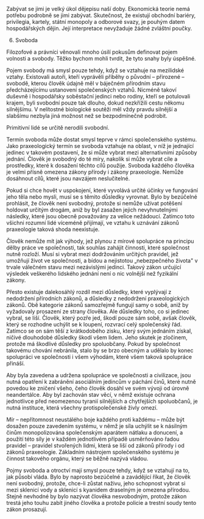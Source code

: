 Zabývat se jimi je velký úkol dějepisu naší doby. Ekonomická teorie nemá potřebu podrobně se jimi zabývat. Skutečnost, že existují obchodní bariéry, privilegia, kartely, státní monopoly a odborové svazy, je pouhým datem hospodářských dějin. Její interpretace nevyžaduje žádné zvláštní poučky.

6. Svoboda

Filozofové a právníci věnovali mnoho úsilí pokusům definovat pojem volnosti a svobody. Těžko bychom mohli tvrdit, že tyto snahy byly úspěšné.

Pojem svobody má smysl pouze tehdy, když se vztahuje na mezilidské vztahy. Existovali autoři, kteří vyprávěli příběhy o původní – přirozené – svobodě, kterou člověk údajně měl v báječném přírodním stavu předcházejícímu ustanovení společenských vztahů. Nicméně takoví duševně i hospodářsky soběstační jedinci nebo rodiny, kteří se potulovali krajem, byli svobodní pouze tak dlouho, dokud nezkřížili cestu někomu silnějšímu. V nelítostné biologické soutěži měl vždy pravdu silnější a slabšímu nezbyla jiná možnost než se bezpodmínečně podrobit.

Primitivní lidé se určitě nerodili svobodní.

Termín svoboda může dostat smysl teprve v rámci společenského systému. Jako praxeologický termín se svoboda vztahuje na oblast, v níž je jednající jedinec v takovém postavení, že si může vybrat mezi alternativními způsoby jednání. Člověk je svobodný do té míry, nakolik si může vybrat cíle a prostředky, které k dosažení těchto cílů použije. Svoboda každého člověka je velmi přísně omezena zákony přírody i zákony praxeologie. Nemůže dosáhnout cílů, které jsou navzájem neslučitelné.

Pokud si chce hovět v uspokojení, které vyvolává určité účinky ve fungování jeho těla nebo mysli, musí se s těmito důsledky vyrovnat. Bylo by bezúčelné prohlásit, že člověk není svobodný, protože si nemůže užívat potěšení holdovat určitým drogám, aniž by byl zasažen jejich nevyhnutelnými následky, které jsou obecně považovány za velice nežádoucí. Zatímco toto všichni rozumní lidé víceméně přijímají, ve vztahu k uznávání zákonů praxeologie taková shoda neexistuje.

Člověk nemůže mít jak výhody, jež plynou z mírové spolupráce na principu dělby práce ve společnosti, tak souhlas zahájit činnosti, které společnost nutně rozloží. Musí si vybrat mezi dodržováním určitých pravidel, jež umožňují život ve společnosti, a bídou a nejistotou „nebezpečného života" v trvale válečném stavu mezi nezávislými jedinci. Takový zákon určující výsledek veškerého lidského jednání není o nic volnější než fyzikální zákony.

Přesto existuje dalekosáhlý rozdíl mezi důsledky, které vyplývají z nedodržení přírodních zákonů, a důsledky z nedodržení praxeologických zákonů. Obě kategorie zákonů samozřejmě fungují samy o sobě, aniž by vyžadovaly prosazení ze strany člověka. Ale důsledky toho, co si jedinec vybral, se liší. Člověk, který pozře jed, škodí pouze sám sobě, avšak člověk, který se rozhodne uchýlit se k loupení, rozvrací celý společenský řád. Zatímco se on sám těší z krátkodobého zisku, který svým jednáním získal, ničivé dlouhodobé důsledky škodí všem lidem. Jeho skutek je zločinem, protože má škodlivé důsledky pro spoluobčany. Pokud by společnost takovému chování nebránila, stalo by se brzo obecným a udělalo by konec spolupráci ve společnosti i všem výhodám, které všem taková spolupráce přináší.

Aby byla zavedena a udržena spolupráce ve společnosti a civilizace, jsou nutná opatření k zabránění asociálním jedincům v páchání činů, které nutně povedou ke zničení všeho, čeho člověk dosáhl ve svém vývoji od úrovně neandertálce. Aby byl zachován stav věcí, v němž existuje ochrana jednotlivce před neomezenou tyranií silnějších a chytřejších spoluobčanů, je nutná instituce, která všechny protispolečenské živly omezí.

Mír – nepřítomnost neustálého boje každého proti každému – může být dosažen pouze zavedením systému, v němž je síla uchýlit se k násilným činům monopolizována společenským aparátem nátlaku a donucení, a použití této síly je v každém jednotlivém případě usměrňováno řadou pravidel – pravidel stvořených lidmi, která se liší od zákonů přírody i od zákonů praxeologie. Základním nástrojem společenského systému je činnost takového orgánu, který se běžně nazývá vládou.

Pojmy svoboda a otroctví mají smysl pouze tehdy, když se vztahují na to, jak působí vláda. Bylo by naprosto bezúčelné a zavádějící říkat, že člověk není svobodný, protože, chce-li zůstat naživu, jeho schopnost vybrat si mezi sklenicí vody a sklenicí s kyanidem draselným je omezena přírodou. Stejně nevhodné by bylo nazývat člověka nesvobodným, protože zákon trestá jeho touhu zabít jiného člověka a protože policie a trestní soudy tento zákon prosazují.